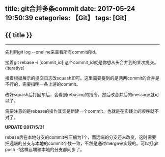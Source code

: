 title: git合并多条commit
date: 2017-05-24 19:50:39
categories: 【Git】
tags: [Git]
---
## {{ title }} ##

---

先利用git log --oneline来查看所有commit的id。

接着git rebase -i [commit_id] 这个commit_id就是你想从头合并到的某次提交。 (iterative)

接着根据展示的提交日志改squash即可。这里需要提到的是两两commit的合并是不行的，需要指明一条上游的commit。

改好squash后打回车后，会看到rebasing的指令，然后改合并后的message就可以了。

需要注意的是rebase的操作其实是新建一个commit，也就是在实践上的顺序就不对了。

**UPDATE:2017/5/31**

rebase后在本地分支的commit被压缩为1个，而远端的分支还未改变，这时需要把远端的分支与本地的commit个数一致，不然是通过merge来实现的。可以打git push -f这样远端和本地的分支都同步了。